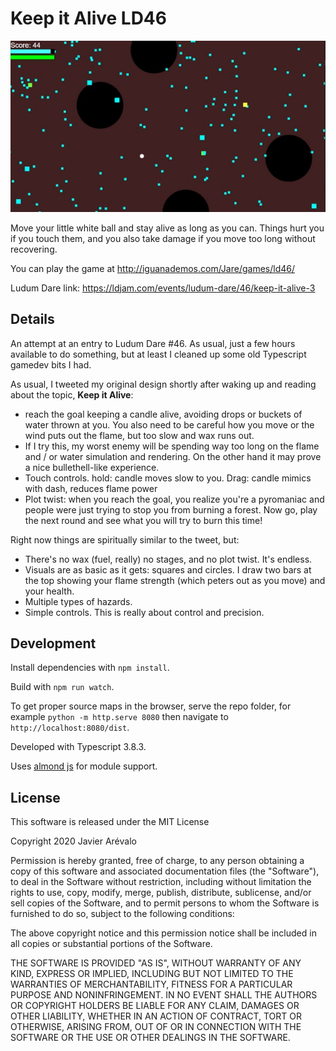 # Keep it Alive LD46

![alt text](cover.jpg)

Move your little white ball and stay alive as long as you can. Things hurt you
if you touch them, and you also take damage if you move too long without recovering.

You can play the game at http://iguanademos.com/Jare/games/ld46/

Ludum Dare link: https://ldjam.com/events/ludum-dare/46/keep-it-alive-3

## Details

An attempt at an entry to Ludum Dare #46. As usual, just a few hours
available to do something, but at least I cleaned up some old Typescript
gamedev bits I had.

As usual, I tweeted my original design shortly after waking up and reading about the topic, **Keep it Alive**:

- reach the goal keeping a candle alive, avoiding drops or buckets of water thrown at you.
You also need to be careful how you move or the wind puts out the flame, but too slow and wax runs out.
- If I try this, my worst enemy will be spending way too long on the flame and / or water simulation
and rendering. On the other hand it may prove a nice bullethell-like experience.
- Touch controls. hold: candle moves slow to you. Drag: candle mimics with dash, reduces flame power
- Plot twist: when you reach the goal, you realize you're a pyromaniac and people were just trying to
stop you from burning a forest. Now go, play the next round and see what you will try to burn this time!

Right now things are spiritually similar to the tweet, but:

- There's no wax (fuel, really) no stages, and no plot twist. It's endless.
- Visuals are as basic as it gets: squares and circles. I draw two bars at the top showing your flame
strength (which peters out as you move) and your health.
- Multiple types of hazards.
- Simple controls. This is really about control and precision.

## Development

Install dependencies with `npm install`.

Build with `npm run watch`.

To get proper source maps in the browser, serve the repo folder, for example
`python -m http.serve 8080` then navigate to `http://localhost:8080/dist`.

Developed with Typescript 3.8.3.

Uses [almond js](https://github.com/requirejs/almond) for module support.

## License

This software is released under the MIT License

Copyright 2020 Javier Arévalo

Permission is hereby granted, free of charge, to any person obtaining a copy of
this software and associated documentation files (the "Software"), to deal in
the Software without restriction, including without limitation the rights to
use, copy, modify, merge, publish, distribute, sublicense, and/or sell copies of
the Software, and to permit persons to whom the Software is furnished to do so,
subject to the following conditions:

The above copyright notice and this permission notice shall be included in all
copies or substantial portions of the Software.

THE SOFTWARE IS PROVIDED "AS IS", WITHOUT WARRANTY OF ANY KIND, EXPRESS OR
IMPLIED, INCLUDING BUT NOT LIMITED TO THE WARRANTIES OF MERCHANTABILITY, FITNESS
FOR A PARTICULAR PURPOSE AND NONINFRINGEMENT. IN NO EVENT SHALL THE AUTHORS OR
COPYRIGHT HOLDERS BE LIABLE FOR ANY CLAIM, DAMAGES OR OTHER LIABILITY, WHETHER
IN AN ACTION OF CONTRACT, TORT OR OTHERWISE, ARISING FROM, OUT OF OR IN
CONNECTION WITH THE SOFTWARE OR THE USE OR OTHER DEALINGS IN THE SOFTWARE.